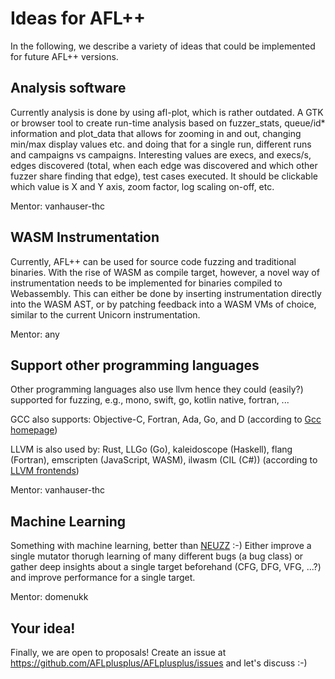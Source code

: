 # Ideas for AFL++

In the following, we describe a variety of ideas that could be implemented
for future AFL++ versions.

## Analysis software

Currently analysis is done by using afl-plot, which is rather outdated.
A GTK or browser tool to create run-time analysis based on fuzzer_stats,
queue/id* information and plot_data that allows for zooming in and out,
changing min/max display values etc. and doing that for a single run,
different runs and campaigns vs campaigns.
Interesting values are execs, and execs/s, edges discovered (total, when
each edge was discovered and which other fuzzer share finding that edge),
test cases executed.
It should be clickable which value is X and Y axis, zoom factor, log scaling
on-off, etc.

Mentor: vanhauser-thc

## WASM Instrumentation

Currently, AFL++ can be used for source code fuzzing and traditional binaries.
With the rise of WASM as compile target, however, a novel way of
instrumentation needs to be implemented for binaries compiled to Webassembly.
This can either be done by inserting instrumentation directly into the
WASM AST, or by patching feedback into a WASM VMs of choice, similar to
the current Unicorn instrumentation.

Mentor: any

## Support other programming languages

Other programming languages also use llvm hence they could (easily?) supported
for fuzzing, e.g., mono, swift, go, kotlin native, fortran, ...

GCC also supports: Objective-C, Fortran, Ada, Go, and D
(according to [Gcc homepage](https://gcc.gnu.org/))

LLVM is also used by: Rust, LLGo (Go), kaleidoscope (Haskell), flang (Fortran), emscripten (JavaScript, WASM), ilwasm (CIL (C#))
(according to [LLVM frontends](https://gist.github.com/axic/62d66fb9d8bccca6cc48fa9841db9241))

Mentor: vanhauser-thc

## Machine Learning

Something with machine learning, better than [NEUZZ](https://github.com/dongdongshe/neuzz) :-)
Either improve a single mutator thorugh learning of many different bugs
(a bug class) or gather deep insights about a single target beforehand
(CFG, DFG, VFG, ...?) and improve performance for a single target.

Mentor: domenukk

## Your idea!

Finally, we are open to proposals!
Create an issue at https://github.com/AFLplusplus/AFLplusplus/issues and let's discuss :-)

